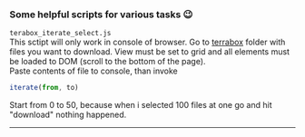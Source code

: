 ### Some helpful scripts for various tasks :wink: ###

```` terabox_iterate_select.js ````
<br>This sctipt will only work in console of browser. Go to [terrabox](https://www.terabox.com) folder with files you want to download. View must be set to grid and all elements must be loaded to DOM (scroll to the bottom of the page).
<br>Paste contents of file to console, than invoke
```javascript
iterate(from, to)
```
Start from 0 to 50, because when i
selected 100 files at one go and hit "download" nothing happened.
<br>
------------ ------------ 
